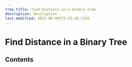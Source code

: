 ```yaml
---
tree_title: find-distance-in-a-binary-tree
description: description
last_modified: 2022-06-09T21:23:28.2328
---
```


# Find Distance in a Binary Tree

## Contents
